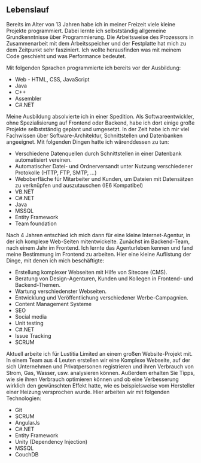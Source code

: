 ## Lebenslauf

Bereits im Alter von 13 Jahren habe ich in meiner Freizeit viele kleine Projekte programmiert. Dabei lernte ich selbstständig allgemeine Grundkenntnisse über Programmierung. Die Arbeitsweise des Prozessors in Zusammenarbeit mit dem Arbeitsspeicher und der Festplatte hat mich zu dem Zeitpunkt sehr fasziniert. Ich wollte herausfinden was mit meinem Code geschieht  und was Performance bedeutet.

Mit folgenden Sprachen programmierte ich bereits vor der Ausbildung:
* Web - HTML, CSS, JavaScript
* Java
* C++
* Assembler
* C#.NET

Meine Ausbildung absolvierte ich in einer Spedition. Als Softwareentwickler, ohne Spezialisierung auf Frontend oder Backend, habe ich dort einige große Projekte selbstständig geplant und umgesetzt. In der Zeit habe ich mir viel Fachwissen über Software-Architektur, Schnittstellen und Datenbanken angeeignet. Mit folgenden Dingen hatte ich wärenddessen zu tun:

* Verschiedene Datenquellen durch Schnittstellen in einer Datenbank automatisiert vereinen.
* Automatischer Datei- und Ordnerversandt unter Nutzung verschiedener Protokolle (HTTP, FTP, SMTP, ...)
* Weboberfläche für Mitarbeiter und Kunden, um Dateien mit Datensätzen zu verknüpfen und auszutauschen (IE6 Kompatibel)
* VB.NET
* C#.NET
* Java
* MSSQL
* Entity Framework
* Team foundation

Nach 4 Jahren entschied ich mich dann für eine kleine Internet-Agentur, in der ich komplexe Web-Seiten mitentwickelte. Zunächst im Backend-Team, nach einem Jahr im Frontend. Ich lernte das Agenturleben kennen und fand meine Bestimmung im Frontend zu arbeiten. Hier eine kleine Auflistung der Dinge, mit denen ich mich beschäftigte:

* Erstellung komplexer Webseiten mit Hilfe von Sitecore (CMS).
* Beratung von Design-Agenturen, Kunden und Kollegen in Frontend- und Backend-Themen.
* Wartung verschiedenster Webseiten.
* Entwicklung und Veröffentlichung verschiedener Werbe-Campagnien.
* Content Management Systeme
* SEO
* Social media
* Unit testing
* C#.NET
* Issue Tracking
* SCRUM

Aktuell arbeite ich für Lustitia Limited an einem großen Website-Projekt mit. In einem Team aus 4 Leuten erstellen wir eine Komplexe Webseite, auf der sich Unternehmen und Privatpersonen registrieren und ihren Verbrauch von Strom, Gas, Wasser, usw. analysieren können. Außerdem erhalten Sie Tipps, wie sie ihren Verbrauch optimieren können und ob eine Verbesserung wirklich den gewünschten Effekt hatte, wie es beispielsweise vom Hersteller einer Heizung versprochen wurde. Hier arbeiten wir mit folgenden Technologien:

* Git
* SCRUM
* AngularJs
* C#.NET
* Entity Framework
* Unity (Dependency Injection)
* MSSQL
* CouchDB
